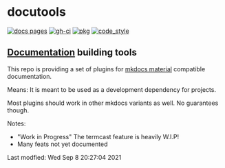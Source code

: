 #  docutools

<!-- id: 93af1877cf0de45cff1e5a2ad2cf3f22 -->
[![docs pages][docs pages_img]][docs pages] [![gh-ci][gh-ci_img]][gh-ci] [![pkg][pkg_img]][pkg] [![code_style][code_style_img]][code_style] 

[docs pages]: https://axgkl.github.io/docutools/
[docs pages_img]: https://axgkl.github.io/docutools/img/badge_docs.svg
[gh-ci]: https://github.com/AXGKl/docutools/actions/workflows/ci.yml
[gh-ci_img]: https://github.com/AXGKl/docutools/actions/workflows/ci.yml/badge.svg
[pkg]: https://pypi.org/project/docutools/2021.9.07/
[pkg_img]: https://axgkl.github.io/docutools/img/badge_pypi.svg
[code_style]: https://pypi.org/project/axblack/
[code_style_img]: https://axgkl.github.io/docutools/img/badge_axblack.svg

<!-- id: 93af1877cf0de45cff1e5a2ad2cf3f22 -->


## [Documentation](https://axgkl.github.io/docutools/) building tools

This repo is providing a set of plugins for [mkdocs material](https://squidfunk.github.io/mkdocs-material/) compatible documentation.

Means: It is meant to be used as a development dependency for projects.


Most plugins should work in other mkdocs variants as well. No guarantees though.

Notes:

- "Work in Progress" The termcast feature is heavily W.I.P!
- Many feats not yet documented



Last modfied: Wed Sep  8 20:27:04 2021

 
 
 
